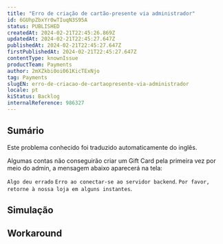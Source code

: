 ```yaml
---
title: "Erro de criação de cartão-presente via administrador"
id: 6GUhpZbxYr0wTIuqN3S95A
status: PUBLISHED
createdAt: 2024-02-21T22:45:26.869Z
updatedAt: 2024-02-21T22:45:27.647Z
publishedAt: 2024-02-21T22:45:27.647Z
firstPublishedAt: 2024-02-21T22:45:27.647Z
contentType: knownIssue
productTeam: Payments
author: 2mXZkbi0oi061KicTExNjo
tag: Payments
slugEN: erro-de-criacao-de-cartaopresente-via-administrador
locale: pt
kiStatus: Backlog
internalReference: 986327
---
```


## Sumário

<div class="alert alert-info">
  <p>Este problema conhecido foi traduzido automaticamente do inglês.</p>
</div>


Algumas contas não conseguirão criar um Gift Card pela primeira vez por meio do admin, a mensagem abaixo aparecerá na tela:

`Algo deu errado`
`Erro ao conectar-se ao servidor backend`.
`Por favor, retorne à nossa loja em alguns instantes`.

## Simulação



## Workaround



